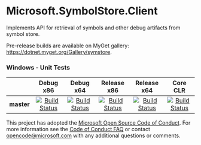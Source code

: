 # Microsoft.SymbolStore.Client

Implements API for retrieval of symbols and other debug artifacts from symbol store.

Pre-release builds are available on MyGet gallery: https://dotnet.myget.org/Gallery/symstore.

[//]: # (Begin current test results)

### Windows - Unit Tests
||Debug x86|Debug x64|Release x86|Release x64|Core CLR
|:--:|:--:|:--:|:--:|:--:|:--:|
|**master**|[![Build Status](https://ci.dot.net/job/dotnet_symstore/job/master/job/windows_debug_unit32/badge/icon)](https://ci.dot.net/job/dotnet_symstore/job/master/job/windows_debug_unit32/)|[![Build Status](https://ci.dot.net/job/dotnet_symstore/job/master/job/windows_debug_unit64/badge/icon)](https://ci.dot.net/job/dotnet_symstore/job/master/job/windows_debug_unit64/)|[![Build Status](https://ci.dot.net/job/dotnet_symstore/job/master/job/windows_release_unit32/badge/icon)](https://ci.dot.net/job/dotnet_symstore/job/master/job/windows_release_unit32/)|[![Build Status](https://ci.dot.net/job/dotnet_symstore/job/master/job/windows_release_unit64/badge/icon)](https://ci.dot.net/job/dotnet_symstore/job/master/job/windows_release_unit64/)|[![Build Status](https://ci.dot.net/job/dotnet_symstore/job/master/job/windows_release_core/badge/icon)](https://ci.dot.net/job/dotnet_symstore/job/master/job/windows_release_core/)

[//]: # (End current test results)

This project has adopted the [Microsoft Open Source Code of Conduct](https://opensource.microsoft.com/codeofconduct/).  For more information see the [Code of Conduct FAQ](https://opensource.microsoft.com/codeofconduct/faq/) or contact [opencode@microsoft.com](mailto:opencode@microsoft.com) with any additional questions or comments.

